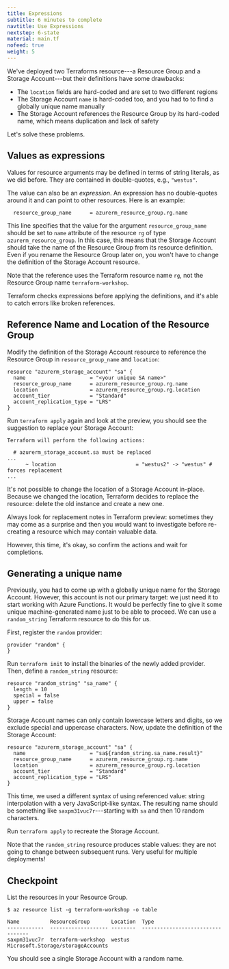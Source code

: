 ```yaml
---
title: Expressions
subtitle: 6 minutes to complete
navtitle: Use Expressions
nextstep: 6-state
material: main.tf
nofeed: true
weight: 5
---
```


We've deployed two Terraforms resource---a Resource Group and a Storage Account---but their definitions have some drawbacks:

- The `location` fields are hard-coded and are set to two different regions
- The Storage Account `name` is hard-coded too, and you had to to find a globally unique name manually
- The Storage Account references the Resource Group by its hard-coded name, which means duplication and lack of safety

Let's solve these problems.

## Values as expressions

Values for resource arguments may be defined in terms of string literals, as we did before. They are contained in double-quotes, e.g., `"westus"`.

The value can also be an *expression*. An expression has no double-quotes around it and can point to other resources. Here is an example:

```
  resource_group_name      = azurerm_resource_group.rg.name
```

This line specifies that the value for the argument `resource_group_name` should be set to `name` attribute of the resource `rg` of type `azurerm_resource_group`. In this case, this means that the Storage Account should take the name of the Resource Group from its resource definition. Even if you rename the Resource Group later on, you won't have to change the definition of the Storage Account resource.

Note that the reference uses the Terraform resource name `rg`, not the Resource Group name `terraform-workshop`.

Terraform checks expressions before applying the definitions, and it's able to catch errors like broken references.

## Reference Name and Location of the Resource Group

Modify the definition of the Storage Account resource to reference the Resource Group in `resource_group_name` and `location`:

```hcl
resource "azurerm_storage_account" "sa" {
  name                     = "<your unique SA name>"
  resource_group_name      = azurerm_resource_group.rg.name
  location                 = azurerm_resource_group.rg.location
  account_tier             = "Standard"
  account_replication_type = "LRS"
}
```

Run `terraform apply` again and look at the preview, you should see the suggestion to replace your Storage Account:

```
Terraform will perform the following actions:

  # azurerm_storage_account.sa must be replaced
...
      ~ location                          = "westus2" -> "westus" # forces replacement
...
```

It's not possible to change the location of a Storage Account in-place. Because we changed the location, Terraform decides to replace the resource: delete the old instance and create a new one.

Always look for replacement notes in Terraform preview: sometimes they may come as a surprise and then you would want to investigate before re-creating a resource which may contain valuable data.

However, this time, it's okay, so confirm the actions and wait for completions.

## Generating a unique name

Previously, you had to come up with a globally unique name for the Storage Account. However, this account is not our primary target: we just need it to start working with Azure Functions. It would be perfectly fine to give it some unique machine-generated name just to be able to proceed. We can use a `random_string` Terraform resource to do this for us.

First, register the `random` provider:

``` hcl
provider "random" {
}
```

Run `terraform init` to install the binaries of the newly added provider. Then, define a `random_string` resource:

``` hcl
resource "random_string" "sa_name" {
  length = 10
  special = false
  upper = false
}
```

Storage Account names can only contain lowercase letters and digits, so we exclude special and uppercase characters. Now, update the definition of the Storage Account:

``` hcl
resource "azurerm_storage_account" "sa" {
  name                     = "sa${random_string.sa_name.result}"
  resource_group_name      = azurerm_resource_group.rg.name
  location                 = azurerm_resource_group.rg.location
  account_tier             = "Standard"
  account_replication_type = "LRS"
}
```

This time, we used a different syntax of using referenced value: string interpolation with a very JavaScript-like syntax. The resulting name should be something like `saxpm31vuc7r`---starting with `sa` and then 10 random characters.

Run `terraform apply` to recreate the Storage Account.

Note that the `random_string` resource produces stable values: they are not going to change between subsequent runs. Very useful for multiple deployments!

## Checkpoint

List the resources in your Resource Group.

```
$ az resource list -g terraform-workshop -o table

Name          ResourceGroup       Location  Type
------------  ------------------- --------  ---------------------------------
saxpm31vuc7r  terraform-workshop  westus    Microsoft.Storage/storageAccounts
```

You should see a single Storage Account with a random name.

